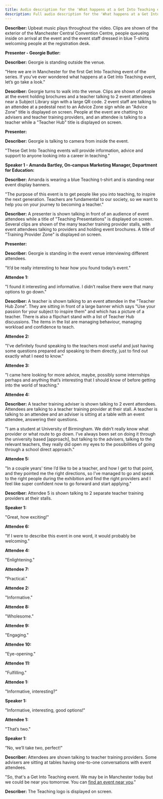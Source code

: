 ```yaml
---
title: Audio description for the 'What happens at a Get Into Teaching event' video
description: Full audio description for the 'What happens at a Get Into Teaching event' video.
---
```


**Describer:** Upbeat music plays throughout the video. Clips are shown of the exterior of the Manchester Central Convention Centre, people queueing inside on arrival at the event and the event staff dressed in blue T-shirts welcoming people at the registration desk.

**Presenter - Georgie Butler:**

**Describer:** Georgie is standing outside the venue.

"Here we are in Manchester for the first Get Into Teaching event of the series. If you’ve ever wondered what happens at a Get Into Teaching event, let’s go take a look."

**Describer:** Georgie turns to walk into the venue. Clips are shown of people at the event holding brochures and a teacher talking to 2 event attendees near a Subject Library sign with a large QR code. 2 event staff are talking to an attendee at a pedestal next to an Advice Zone sign while an "Advice Zone" title is displayed on screen. People at the event are chatting to advisers and teacher training providers, and an attendee is talking to a teacher while a "Teacher Hub" title is displayed on screen.

**Presenter:**

**Describer:** Georgie is talking to camera from inside the event.

"These Get Into Teaching events will provide information, advice and support to anyone looking into a career in teaching."

**Speaker 1 - Amanda Bartley, On-campus Marketing Manager, Department for Education:**

**Describer:** Amanda is wearing a blue Teaching t-shirt and is standing near event display banners.

"The purpose of this event is to get people like you into teaching, to inspire the next generation. Teachers are fundamental to our society, so we want to help you on your journey to becoming a teacher."

**Describer:** A presenter is shown talking in front of an audience of event attendees while a title of "Teaching Presentations" is displayed on screen. Several clips are shown of the many teacher training provider stalls, with event attendees talking to providers and holding event brochures. A title of "Training Provider Zone" is displayed on screen.

**Presenter:**

**Describer:** Georgie is standing in the event venue interviewing different attendees.

"It’d be really interesting to hear how you found today’s event."

**Attendee 1:**

"I found it interesting and informative. I didn’t realise there were that many options to go down."

**Describer:** A teacher is shown talking to an event attendee in the "Teacher Hub Zone". They are sitting in front of a large banner which says "Use your passion for your subject to inspire them" and which has a picture of a teacher. There is also a flipchart stand with a list of Teacher Hub discussions. The items in the list are managing behaviour, managing workload and confidence to teach.

**Attendee 2:**

"I’ve definitely found speaking to the teachers most useful and just having some questions prepared and speaking to them directly, just to find out exactly what I need to know."

**Attendee 3:**

"I came here looking for more advice, maybe, possibly some internships perhaps and anything that’s interesting that I should know of before getting into the world of teaching."

**Attendee 4:**

**Describer:** A teacher training adviser is shown talking to 2 event attendees. Attendees are talking to a teacher training provider at their stall. A teacher is talking to an attendee and an adviser is sitting at a table with an event attendee, answering their questions.

"I am a student at University of Birmingham. We didn’t really know what provider or what route to go down. I’ve always been set on doing it through the university based [approach], but talking to the advisers, talking to the relevant teachers, they really did open my eyes to the possibilities of going through a school direct approach."

**Attendee 5:**

"In a couple years' time I’d like to be a teacher, and how I get to that point, and they pointed me the right directions, so I’ve managed to go and speak to the right people during the exhibition and find the right providers and I feel like super confident now to go forward and start applying."

**Describer:** Attendee 5 is shown talking to 2 separate teacher training providers at their stalls.

**Speaker 1:**

"Great, how exciting!"

**Attendee 6:**

"If I were to describe this event in one word, it would probably be welcoming."

**Attendee 4:**

"Enlightening."

**Attendee 7:**

"Practical."

**Attendee 2:**

"Informative."

**Attendee 8:**

"Wholesome."

**Attendee 9:**

"Engaging."

**Attendee 10:**

"Eye-opening."

**Attendee 11:**

"Fulfilling."

**Attendee 1:**

"Informative, interesting?"

**Speaker 1:**

"Informative, interesting, good options!"

**Attendee 1:**

"That’s two."

**Speaker 1:**

"No, we’ll take two, perfect!"

**Describer:** Attendees are shown talking to teacher training providers. Some advisers are sitting at tables having one-to-one conversations with event attendees.

"So, that's a Get Into Teaching event. We may be in Manchester today but we could be near you tomorrow. You can [find an event near you](/events/about-get-into-teaching-events)."

**Describer:** The Teaching logo is displayed on screen.
